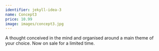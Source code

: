 ```yaml
---
identifier: jekyll-idea-3
name: Concept3
price: 10.99
image: images/concept3.jpg
---
```


A thought conceived in the mind and organised around a main theme of your choice. Now on sale for a limited time.